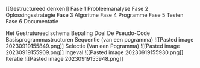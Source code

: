 
[[Gestructureed denken]]
	Fase  1 Probleemanalyse
	Fase 2 Oplossingsstrategie 
	Fase 3 Algoritme
	Fase 4 Programme
	Fase 5 Testen
	Fase 6 Documentatie

Het Gestrutureed schema 
	Bepaling
	Doel
	De Pseudo-Code
	Basisprogrammastructuren
		Sequentie (van een pogramma)
		![[Pasted image 20230919155849.png]]
		Selectie (Van een Pogramma)
		![[Pasted image 20230919155909.png]]
		Ingeval 
		![[Pasted image 20230919155930.png]]
		Iteratie
		![[Pasted image 20230919155948.png]]
		
		
	
